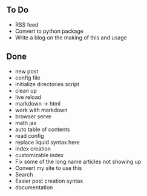 ## To Do

- RSS feed
- Convert to python package
- Write a blog on the making of this and usage

## Done

- new post
- config file
- initialize directories script
- clean up
- live reload
- markdown -> html
- work with markdown
- browser serve
- math jax
- auto table of contents
- read config
- replace liquid syntax here
- index creation
- customizable index
- Fix some of the long name articles not showing up
- Convert my site to use this
- Search
- Easier post creation syntax
- documentation
